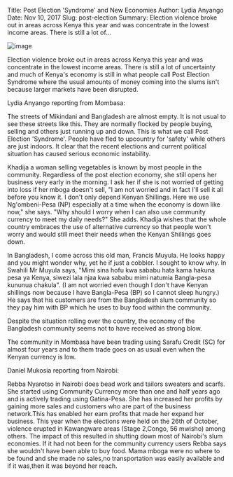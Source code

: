 Title: Post Election 'Syndrome' and New Economies
Author: Lydia Anyango
Date: Nov 10, 2017
Slug: post-election
Summary: Election violence broke out in areas across Kenya this year and was
concentrate in the lowest income areas. There is still a lot of...

![image](images/blog/post-election1.webp)

Election violence broke out in areas across Kenya this year and was
concentrate in the lowest income areas. There is still a lot of
uncertainty and much of Kenya's economy is still in what people call
Post Election Syndrome where the usual amounts of money coming into the
slums isn't because larger markets have been disrupted.

Lydia Anyango reporting from Mombasa:

The streets of Mikindani and Bangladesh are almost empty. It is not
usual to see these streets like this. They are normally flocked by
people buying, selling and others just running up and down. This is what
we call Post Election 'Syndrome'. People have fled to upcountry for
'safety' while others are just indoors. It clear that the recent
elections and current political situation has caused serious economic
instability.

Khadija a woman selling vegetables is known by most people in the
community. Regardless of the post election economy, she still opens her
business very early in the morning. I ask her if she is not worried of
getting into loss if her mboga doesn't sell, "I am not worried and in
fact I'll sell it all before you know it. I don't only depend Kenyan
Shillings. Here we use Ng'ombeni-Pesa (NP) especially at a time when the
economy is down like now," she says. "Why should I worry when I can also
use community currency to meet my daily needs?" She adds. Khadija wishes
that the whole country embraces the use of alternative currency so that
people won't worry and would still meet their needs when the Kenyan
Shillings goes down.

In Bangladesh, I come across this old man, Francis Muyula. He looks
happy and you might wonder why, yet he if just a cobbler. I sought to
know why. In Swahili Mr Muyula says, "Mimi sina hofu kwa sababu hata
kama hakuna pesa ya Kenya, siwezi lala njaa kwa sababu mimi natumia
Bangla-pesa kununua chakula". (I am not worried even though I don't have
Kenyan shillings now because I have Bangla-Pesa (BP) so I cannot sleep
hungry.) He says that his customers are from the Bangladesh slum
community so they pay him with BP which he uses to buy food within the
community.

Despite the situation rolling over the country, the economy of the
Bangladesh community seems not to have received as strong blow.

The community in Mombasa have been trading using Sarafu Credit (SC) for
almost four years and to them trade goes on as usual even when the
Kenyan currency is low.

Daniel Mukosia reporting from Nairobi:

Rebba Nyarotso in Nairobi does bead work and tailors sweaters and
scarfs. She started using Community Currency more than one and half
years ago and is actively trading using Gatina-Pesa. She has increased
her profits by gaining more sales and customers who are part of the
business network.This has enabled her earn profits that made her expand
her business. This year when the elections were held on the 26th of
October, violence erupted in Kawangware areas (Stage 2,Congo, 56 mwisho)
among others. The impact of this resulted in shutting down most of
Nairobi's slum economies. If it had not been for the community currency
users Rebba says she wouldn't have been able to buy food. Mama mboga
were no where to be found and she made no sales,no transportation was
easily available and if it was,then it was beyond her reach.
